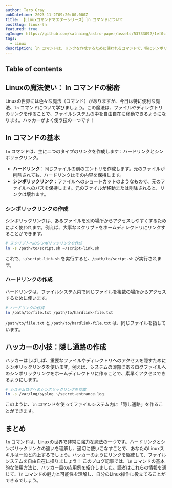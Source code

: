 ```yaml
---
author: Taro Gray
pubDatetime: 2023-11-2T09:20:00.000Z
title: 【Linuxコマンドマスターシリーズ】ln コマンドについて
postSlug: linux-ln
featured: true
ogImage: https://github.com/satnaing/astro-paper/assets/53733092/1ef0cf03-8137-4d67-ac81-84a032119e3a
tags:
  - Linux
description: ln コマンドは、リンクを作成するために使われるコマンドで、特にシンボリックリンクの作成によく使われます。ハッカー関連の情報としては、シンボリックリンクを使ってファイルやディレクトリの位置を隠したり、アクセスしやすくする方法などが面白いトピックになるでしょう。
---
```


## Table of contents

## Linuxの魔法使い： ln コマンドの秘密

Linuxの世界には色々な魔法（コマンド）がありますが、今日は特に便利な魔法、`ln` コマンドについて学びましょう。この魔法は、ファイルやディレクトリのリンクを作ることで、ファイルシステムの中を自由自在に移動できるようになります。ハッカーがよく使う技の一つです！

## ln コマンドの基本

`ln` コマンドは、主に二つのタイプのリンクを作成します：ハードリンクとシンボリックリンク。

- **ハードリンク**：同じファイルの別のエントリを作成します。元のファイルが削除されても、ハードリンクはその内容を保持します。
- **シンボリックリンク**：ファイルへのショートカットのようなもので、元のファイルへのパスを保持します。元のファイルが移動または削除されると、リンクは壊れます。

### シンボリックリンクの作成

シンボリックリンクは、あるファイルを別の場所からアクセスしやすくするためによく使われます。例えば、大事なスクリプトをホームディレクトリにリンクすることができます。

```bash
# スクリプトへのシンボリックリンクを作成
ln -s /path/to/script.sh ~/script-link.sh
```

これで、`~/script-link.sh` を実行すると、`/path/to/script.sh` が実行されます。

### ハードリンクの作成

ハードリンクは、ファイルシステム内で同じファイルを複数の場所からアクセスするために使います。

```bash
# ハードリンクの作成
ln /path/to/file.txt /path/to/hardlink-file.txt
```

`/path/to/file.txt` と `/path/to/hardlink-file.txt` は、同じファイルを指しています。

## ハッカーの小技：隠し通路の作成

ハッカーはしばしば、重要なファイルやディレクトリへのアクセスを隠すためにシンボリックリンクを使います。例えば、システムの深部にあるログファイルへのシンボリックリンクをホームディレクトリに作ることで、素早くアクセスできるようにします。

```bash
# システムログへのシンボリックリンクを作成
ln -s /var/log/syslog ~/secret-entrance.log
```

このように、`ln` コマンドを使ってファイルシステム内に「隠し通路」を作ることができます。

## まとめ

`ln` コマンドは、Linuxの世界で非常に強力な魔法の一つです。ハードリンクとシンボリックリンクの違いを理解し、適切に使いこなすことで、あなたのLinuxスキルは一段と向上するでしょう。ハッカーのようにリンクを駆使して、ファイルシステムを自由自在に操りましょう！
このブログ記事では、`ln` コマンドの基本的な使用方法と、ハッカー風の応用例を紹介しました。読者はこれらの情報を通じて、`ln` コマンドの魅力と可能性を理解し、自分のLinux操作に役立てることができるでしょう。
